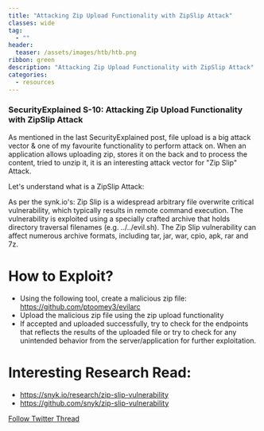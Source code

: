 ```yaml
---
title: "Attacking Zip Upload Functionality with ZipSlip Attack"
classes: wide
tag: 
  - ""
header:
  teaser: /assets/images/htb/htb.png
ribbon: green
description: "Attacking Zip Upload Functionality with ZipSlip Attack"
categories:
  - resources
---
```


### SecurityExplained S-10: Attacking Zip Upload Functionality with ZipSlip Attack


As mentioned in the last SecurityExplained post, file upload is a big attack vector & one of my favourite functionality to perform attack on. When an application allows uploading zip, stores it on the back and to process the content, tried to unzip it, it is an interesting attack vector for "Zip Slip" Attack.

Let's understand what is a ZipSlip Attack:

As per the synk.io's: Zip Slip is a widespread arbitrary file overwrite critical vulnerability, which typically results in remote command execution. The vulnerability is exploited using a specially crafted archive that holds directory traversal filenames (e.g. ../../evil.sh). The Zip Slip vulnerability can affect numerous archive formats, including tar, jar, war, cpio, apk, rar and 7z.


# How to Exploit?

- Using the following tool, create a malicious zip file: https://github.com/ptoomey3/evilarc
- Upload the malicious zip file using the zip upload functionality
- If accepted and uploaded successfully, try to check for the endpoints that reflects the results of the uploaded file or try to check for any unintended behavior from the server/application for further exploitation.


# Interesting Research Read:
- https://snyk.io/research/zip-slip-vulnerability
- https://github.com/snyk/zip-slip-vulnerability




[Follow Twitter Thread](https://twitter.com/harshbothra_/status/1480567796098420737?s=20&t=DGEwqEwXwFbWH0VXkOKVsQ)
